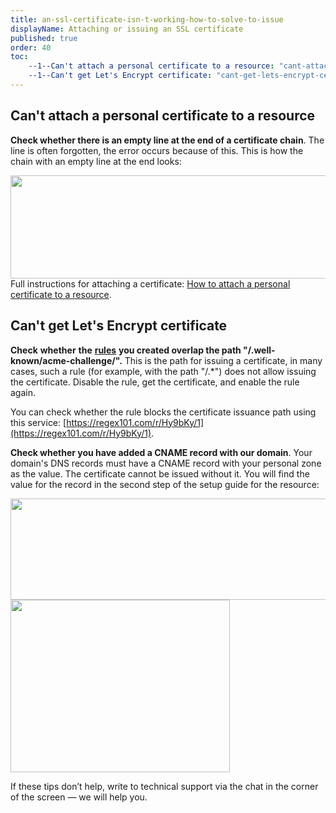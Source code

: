 ```yaml
---
title: an-ssl-certificate-isn-t-working-how-to-solve-to-issue
displayName: Attaching or issuing an SSL certificate 
published: true
order: 40
toc:
    --1--Can't attach a personal certificate to a resource: "cant-attach-a-personal-certificate-to-a-resource"
    --1--Can't get Let's Encrypt certificate: "cant-get-lets-encrypt-certificate"
---
```

Can't attach a personal certificate to a resource
-------------------------------------------------

**Check whether there is an empty line at the end of a certificate chain**. The line is often forgotten, the error occurs because of this. This is how the chain with an empty line at the end looks:

[<img title="" src="https://support.gcore.com/hc/article_attachments/4410656833937/image-3.png" alt="" width="569" height="165">](https://support.gcorelabs.com/hc/article_attachments/4410656833937/image-3.png)  
Full instructions for attaching a certificate: [How to attach a personal certificate to a resource](https://gcorelabs.com/support/articles/213970109/#h_548bd48f-d293-45f4-a4ee-5f373b52fbfd).

Can't get Let's Encrypt certificate
-----------------------------------

**Check** **whether** **the** **[rules](https://gcorelabs.com/support/articles/115005383865/)** **you created overlap the path "/.well-known/acme-challenge/<TOKEN>".** This is the path for issuing a certificate, in many cases, such a rule (for example, with the path "/.\*") does not allow issuing the certificate. Disable the rule, get the certificate, and enable the rule again.

You can check whether the rule blocks the certificate issuance path using this service: [https://regex101.com/r/Hy9bKy/1](https://regex101.com/r/Hy9bKy/1).

**Check whether you have added a CNAME record with our domain**. Your domain's DNS records must have a CNAME record with your personal zone as the value. The certificate cannot be issued without it. You will find the value for the record in the second step of the setup guide for the resource:

[<img title="" src="https://support.gcore.com/hc/article_attachments/4410656834705/image-4.png" alt="" width="718" height="162">](https://support.gcorelabs.com/hc/article_attachments/4410656834705/image-4.png)[<img title="" src="https://support.gcore.com/hc/article_attachments/4410644741265/image-5.png" alt="" width="351" height="276">](https://support.gcorelabs.com/hc/article_attachments/4410644741265/image-5.png)

If these tips don’t help, write to technical support via the chat in the corner of the screen — we will help you.